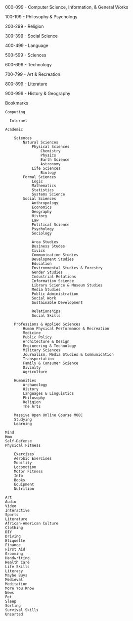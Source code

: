 
000-099 - Computer Science, Information, & General Works

100-199 - Philosophy & Psychology 

200-299 - Religion

300-399 - Social Science

400-499 - Language

500-599 - Sciences

600-699 - Technology

700-799 - Art & Recreation

800-899 - Literature

900-999 - History & Geography


Bookmarks

    Computing
    
      Internet 
    
    Academic
        
        Sciences
            Natural Sciences
                Physical Sciences
                    Chemistry 
                    Physics
                    Earth Science
                    Astronomy
                Life Sciences
                    Biology
            Formal Sciences
                Logic
                Mathematics
                Statistics
                Systems Science
            Social Sciences
                Anthropology
                Economics
                Geography
                History
                Law
                Political Science
                Psychology
                Sociology
                
                Area Studies
                Business Studes
                Civics
                Communication Studies
                Development Studies
                Education
                Environmental Studies & Forestry
                Gender Studies
                Industrial Relations
                Information Science
                Library Science & Museum Studies
                Media Studies
                Public Administration
                Social Work 
                Sustainable Development
                
                Relationships
                Social Skills
        
        Professions & Applied Sciences
            Human Physical Performance & Recreation
            Medicine
            Public Policy 
            Architecture & Design
            Engineering & Technology
            Military Sciences
            Journalism, Media Studies & Communication
            Transportation
            Family & Consumer Science
            Divinity
            Agriculture
        
        Humanities
            Archaeology
            History
            Languages & Linguistics
            Philosophy
            Religion
            The Arts
        
        Massive Open Online Course MOOC
        Studying
        Learning
    
    Mind 
    Hmm
    Self-Defense
    Physical Fitness
        
        Exercises
        Aerobic Exercises
        Mobility
        Locomotion
        Motor Fitness
        Info
        Books
        Equipment
        Nutrition
        
    Art 
    Audio
    Video
    Interactive
    Sports
    Literature
    African-American Culture
    Clothing
    DIY
    Driving
    Etiquette
    Finance
    First Aid
    Grooming
    Handwriting
    Health Care
    Life Skills
    Literacy
    Maybe Buys
    Medieval
    Meditation
    More You Know
    News
    Pet
    Sleep 
    Sorting
    Survival Skills
    Unsorted

